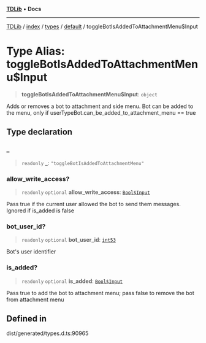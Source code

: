 [**TDLib**](../../../../../../README.md) • **Docs**

***

[TDLib](../../../../../../modules.md) / [index](../../../../../README.md) / [types](../../../README.md) / [default](../README.md) / toggleBotIsAddedToAttachmentMenu$Input

# Type Alias: toggleBotIsAddedToAttachmentMenu$Input

> **toggleBotIsAddedToAttachmentMenu$Input**: `object`

Adds or removes a bot to attachment and side menu. Bot can be added to the menu, only if userTypeBot.can_be_added_to_attachment_menu == true

## Type declaration

### \_

> `readonly` **\_**: `"toggleBotIsAddedToAttachmentMenu"`

### allow\_write\_access?

> `readonly` `optional` **allow\_write\_access**: [`Bool$Input`](Bool$Input.md)

Pass true if the current user allowed the bot to send them messages. Ignored if is_added is false

### bot\_user\_id?

> `readonly` `optional` **bot\_user\_id**: [`int53`](int53.md)

Bot's user identifier

### is\_added?

> `readonly` `optional` **is\_added**: [`Bool$Input`](Bool$Input.md)

Pass true to add the bot to attachment menu; pass false to remove the bot from attachment menu

## Defined in

dist/generated/types.d.ts:90965
